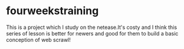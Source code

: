 # fourweekstraining
This is a project which I study on the netease.It's costy and I think this series of lesson is better for newers and good for them to build a basic conception of web scrawl!
